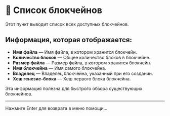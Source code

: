
# 📜 Список блокчейнов

Этот пункт выводит список всех доступных блокчейнов.

## Информация, которая отображается:
- **Имя файла** — Имя файла, в котором хранится блокчейн.
- **Количество блоков** — Общее количество блоков в блокчейне.
- **Размер файла** — Размер файла, в котором хранится блокчейн.
- **Имя блокчейна** — Имя самого блокчейна.
- **Владелец** — Владелец блокчейна, указанный при его создании.
- **Хеш генезис-блока** — Хеш первого блока блокчейна.

Эта информация полезна для быстрого обзора существующих блокчейнов.

---

Нажмите Enter для возврата в меню помощи...
